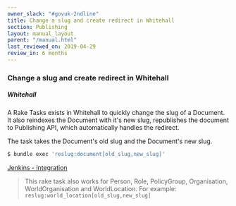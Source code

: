 ```yaml
---
owner_slack: "#govuk-2ndline"
title: Change a slug and create redirect in Whitehall
section: Publishing
layout: manual_layout
parent: "/manual.html"
last_reviewed_on: 2019-04-29
review_in: 6 months
---
```


### Change a slug and create redirect in Whitehall

##### Whitehall

A Rake Tasks exists in Whitehall to quickly change the slug of a Document. It also reindexes the Document with it's new slug, republishes the document to Publishing API, which automatically handles the redirect.

The task takes the Document's old slug and the Document's new slug.

```bash
$ bundle exec 'reslug:document[old_slug,new_slug]'
```

[Jenkins - integration](https://deploy.integration.publishing.service.gov.uk/job/run-rake-task/parambuild/?delay=0sec&TARGET_APPLICATION=whitehall&MACHINE_CLASS=whitehall_backend&RAKE_TASK=%27reslug:document[old_slug,new_slug]%27)


> This rake task also works for Person, Role, PolicyGroup, Organisation, WorldOrganisation and WorldLocation.
For example: `reslug:world_location[old_slug,new_slug]`
